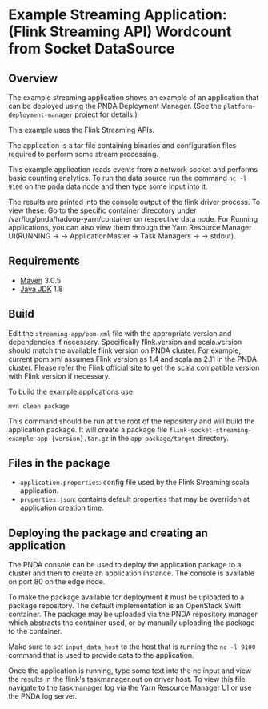 # Example Streaming Application: (Flink Streaming API) Wordcount from Socket DataSource

## Overview

The example streaming application shows an example of an application that can be deployed using the PNDA Deployment Manager. (See the `platform-deployment-manager` project for details.)

This example uses the Flink Streaming APIs.

The application is a tar file containing binaries and configuration files required to perform some stream processing.

This example application reads events from a network socket and performs basic counting analytics. To run the data source run the command `nc -l 9100` on the pnda data node and then type some input into it.

The results are printed into the console output of the flink driver process. To view these: 
Go to the specific container direcotory under /var/log/pnda/hadoop-yarn/container on respective data node.
For Running applications, you can also view them through the Yarn Resource Manager UI(RUNNING -> <application ID> -> ApplicationMaster -> Task Managers -> <Task Manager> -> stdout).

## Requirements

* [Maven](https://maven.apache.org/docs/3.0.5/release-notes.html) 3.0.5
* [Java JDK](https://docs.oracle.com/javase/8/docs/technotes/guides/install/install_overview.html) 1.8

## Build
Edit the `streaming-app/pom.xml` file with the appropriate version and dependencies if necessary. Specifically flink.version and scala.version should match the available flink version on PNDA cluster. For example, current pom.xml assumes Flink version as 1.4 and scala as 2.11 in the PNDA cluster.
Please refer the Flink official site to get the scala compatible version with Flink version if necessary.


To build the example applications use:

````
mvn clean package
````

This command should be run at the root of the repository and will build the application package. It will create a package file `flink-socket-streaming-example-app-{version}.tar.gz` in the `app-package/target` directory.

## Files in the package

- `application.properties`: config file used by the Flink Streaming scala application.
- `properties.json`: contains default properties that may be overriden at application creation time.

## Deploying the package and creating an application

The PNDA console can be used to deploy the application package to a cluster and then to create an application instance. The console is available on port 80 on the edge node.

To make the package available for deployment it must be uploaded to a package repository. The default implementation is an OpenStack Swift container. The package may be uploaded via the PNDA repository manager which abstracts the container used, or by manually uploading the package to the container.

Make sure to set `input_data_host` to the host that is running the `nc -l 9100` command that is used to provide data to the application.

Once the application is running, type some text into the nc input and view the results in the flink's taskmanager.out on driver host. To view this file navigate to the taskmanager log via the Yarn Resource Manager UI or use the PNDA log server.




